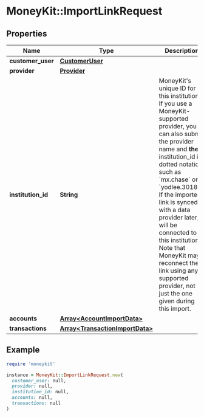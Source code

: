 # MoneyKit::ImportLinkRequest

## Properties

| Name | Type | Description | Notes |
| ---- | ---- | ----------- | ----- |
| **customer_user** | [**CustomerUser**](CustomerUser.md) |  |  |
| **provider** | [**Provider**](Provider.md) |  | [optional] |
| **institution_id** | **String** | MoneyKit&#39;s unique ID for this institution.  If you use a MoneyKit-supported provider, you can         also submit the provider name and __their__ institution_id in dotted notation, such as &#x60;mx.chase&#x60;         or &#x60;yodlee.30188&#x60;.  If the imported link is synced with a data provider later, it will be connected to         this institution.  Note that MoneyKit may reconnect the link using any supported provider, not just the one         given during this import. |  |
| **accounts** | [**Array&lt;AccountImportData&gt;**](AccountImportData.md) |  |  |
| **transactions** | [**Array&lt;TransactionImportData&gt;**](TransactionImportData.md) |  |  |

## Example

```ruby
require 'moneykit'

instance = MoneyKit::ImportLinkRequest.new(
  customer_user: null,
  provider: null,
  institution_id: null,
  accounts: null,
  transactions: null
)
```

